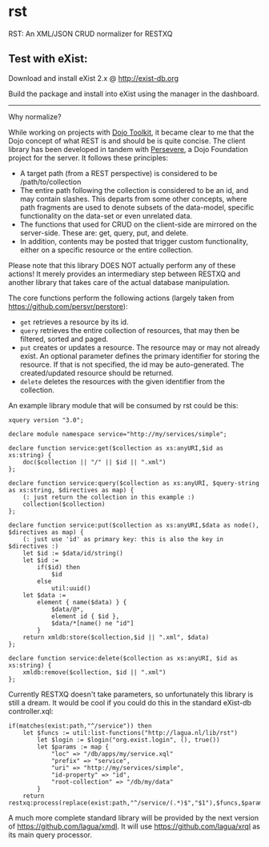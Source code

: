 rst
====

RST: An XML/JSON CRUD normalizer for RESTXQ

Test with eXist:
--------

Download and install eXist 2.x @ http://exist-db.org

Build the package and install into eXist using the manager in the dashboard.

--------

Why normalize?

While working on projects with [Dojo Toolkit](http://dojotoolkit.org), it became clear to me that the Dojo concept 
of what REST is and should be is quite concise. The client library has been developed in tandem with 
[Persevere](http://persvr.org), a Dojo Foundation project for the server. It follows these principles:

* A target path (from a REST perspective) is considered to be /path/to/collection
* The entire path following the collection is considered to be an id, and may contain slashes. 
This departs from some other concepts, where path fragments are used to denote subsets of the data-model, 
specific functionality on the data-set or even unrelated data.
* The functions that used for CRUD on the client-side are mirrored on the server-side. These are: 
get, query, put, and delete.
* In addition, contents may be posted that trigger custom functionality, either on a specific resource 
or the entire collection.

Please note that this library DOES NOT actually perform any of these actions! It merely provides 
an intermediary step between RESTXQ and another library that takes care of the actual database manipulation.

The core functions perform the following actions (largely taken from https://github.com/persvr/perstore):

* `get` retrieves a resource by its id.
* `query` retrieves the entire collection of resources, that may then be filtered, sorted and paged.
* `put` creates or updates a resource. The resource may or may not already exist. 
An optional parameter defines the primary identifier for storing the resource. 
If that is not specified, the id may be auto-generated. The created/updated resource should be returned.
* `delete` deletes the resources with the given identifier from the collection.

An example library module that will be consumed by rst could be this:

```xquery
xquery version "3.0";

declare module namespace service="http://my/services/simple";

declare function service:get($collection as xs:anyURI,$id as xs:string) {
	doc($collection || "/" || $id || ".xml")
};

declare function service:query($collection as xs:anyURI, $query-string as xs:string, $directives as map) {
	(: just return the collection in this example :)
	collection($collection)
};

declare function service:put($collection as xs:anyURI,$data as node(), $directives as map) {
	(: just use 'id' as primary key: this is also the key in $directives :)
	let $id := $data/id/string()
	let $id :=
		if($id) then
			$id
		else
			util:uuid()
	let $data := 
		element { name($data) } {
			$data/@*,
			element id { $id },
			$data/*[name() ne "id"]
		}
	return xmldb:store($collection,$id || ".xml", $data) 
};

declare function service:delete($collection as xs:anyURI, $id as xs:string) {
	xmldb:remove($collection, $id || ".xml")
};
```

Currently RESTXQ doesn't take parameters, so unfortunately this library is still a dream. It would be cool if you could do this in the standard eXist-db controller.xql:

```xquery
if(matches(exist:path,"^/service")) then
	let $funcs := util:list-functions("http://lagua.nl/lib/rst")
    	let $login := $login("org.exist.login", (), true())
    	let $params := map {
    		"loc" => "/db/apps/my/service.xql"
    		"prefix" => "service",
    		"uri" => "http://my/services/simple",
    		"id-property" => "id",
    		"root-collection" => "/db/my/data"
    	}
	return restxq:process(replace(exist:path,"^/service/(.*)$","$1"),$funcs,$params)
```

A much more complete standard library will be provided by the next version of https://github.com/lagua/xmdl. 
It will use https://github.com/lagua/xrql as its main query processor.
